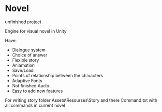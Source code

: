 # Novel
unfinished project

Engine for visual novel in Unity

Have:
- Dialogue system 
- Choice of answer
- Flexible story 
- Aniamation 
- Save/Load 
- Points of relationship between the characters
- Adaptive Fonts
- Not finished Audio
- Easy to add new features

For writing story folder Assets\Resourses\Story 
and there Command.txt with all commands in current novel 
